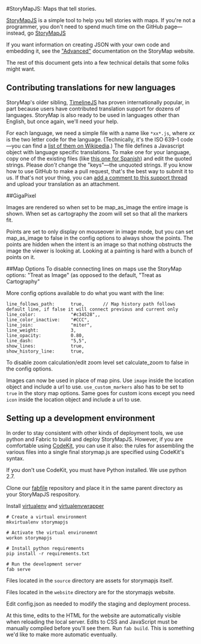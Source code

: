 #StoryMapJS: Maps that tell stories.

[StoryMapJS](http://storymap.knightlab.com) is a simple tool to help you tell stories with maps. If you're not a programmer, you don't need to spend much time on the GitHub page—instead, go [StoryMapJS](http://storymap.knightlab.com)

If you want information on creating JSON with your own code and embedding it, see the ["Advanced"](http://storymap.knightlab.com/advanced.html) documentation on the StoryMap website.

The rest of this document gets into a few technical details that some folks might want.

## Contributing translations for new languages

StoryMap's older sibling, [TimelineJS](http://timeline.knightlab.com) has proven internationally popular, in part because users have contributed translation support for dozens of languages.  StoryMap is also ready to be used in languages other than English, but once again, we'll need your help.

For each language, we need a simple file with a name like `*xx*.js`, where *xx* is the two letter code for the language. (Technically, it's the ISO 639-1 code—you can find a [list of them on Wikipedia](http://en.wikipedia.org/wiki/List_of_ISO_639-1_codes).) The file defines a Javascript object with language specific translations. To make one for your language, copy one of the existing files (like [this one for Spanish](https://github.com/NUKnightLab/StoryMapJS/blob/master/source/js/language/locale/es.js)) and edit the quoted strings. Please *don't* change the "keys"—the unquoted strings. If you know how to use GitHub to make a pull request, that's the best way to submit it to us. If that's not your thing, you can [add a comment to this support thread](https://knightlab.zendesk.com/entries/33066836-Help-us-translate-StoryMapJS-into-other-languages) and upload your translation as an attachment.

##GigaPixel

Images are rendered so when set to be map_as_image the entire image is shown. When set as cartography the zoom will set so that all the markers fit. 

Points are set to only display on mouseover in image mode, but you can set map_as_image to false in the config options to always show the points. The points are hidden when the intent is an image so that nothing obstructs the image the viewer is looking at. Looking at a painting is hard with a bunch of points on it.

##Map Options
To disable connecting lines on maps use the StoryMap options: "Treat as Image" (as opposed to the default, "Treat as Cartography"

More config options available to do what you want with the line:

	line_follows_path:      true,		// Map history path follows default line, if false it will connect previous and current only
	line_color:             "#c34528",,
	line_color_inactive:    "#CCC",
	line_join:              "miter",
	line_weight:            3,
	line_opacity:           0.80,
	line_dash:              "5,5",
	show_lines:             true,
	show_history_line:      true,


To disable zoom calculation/edit zoom level set calculate_zoom to false in the config options.


Images can now be used in place of map pins.
Use `image` inside the location object and include a url to use. `use_custom_markers` also has to be set to `true` in the story map options. Same goes for custom icons except you need `icon` inside the location object and include a url to use.

## Setting up a development environment

In order to stay consistent with other kinds of deployment tools, we use python and Fabric to build and deploy StoryMapJS. However, if you are comfortable using [CodeKit](http://incident57.com/codekit/), you can use it also: the rules for assembling the various files into a single final storymap.js are specified using CodeKit's syntax.

If you don't use CodeKit, you must have Python installed. We use python 2.7.

Clone our [fabfile](https://github.com/NUKnightLab/fablib) repository and place it in the same parent directory as your StoryMapJS respository.

Install [virtualenv](https://pypi.python.org/pypi/virtualenv) and [virtualenvwrapper](http://virtualenvwrapper.readthedocs.org/)

    # Create a virtual environment
    mkvirtualenv storymapjs
    
    # Activate the virtual environemnt
    workon storymapjs
        
    # Install python requirements
    pip install -r requirements.txt
 
    # Run the development server
    fab serve

Files located in the `source` directory are assets for storymapjs itself.

Files located in the `website` directory are for the storymapjs website.

Edit config.json as needed to modify the staging and deployment process.
          
At this time, edits to the HTML for the website are automatically visible when reloading the local server. Edits to CSS and JavaScript must be manually compiled before you'll see them.  Run `fab build`. This is something we'd like to make more automatic eventually.
